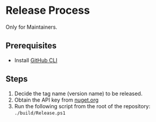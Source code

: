 # Release Process

Only for Maintainers.

## Prerequisites

- Install [GitHub CLI](https://cli.github.com/)

## Steps

1. Decide the tag name (version name) to be released.
1. Obtain the API key from
   [nuget.org](https://www.nuget.org/profiles/OpenTelemetry)
1. Run the following script from the root of the repository: `./build/Release.ps1`
